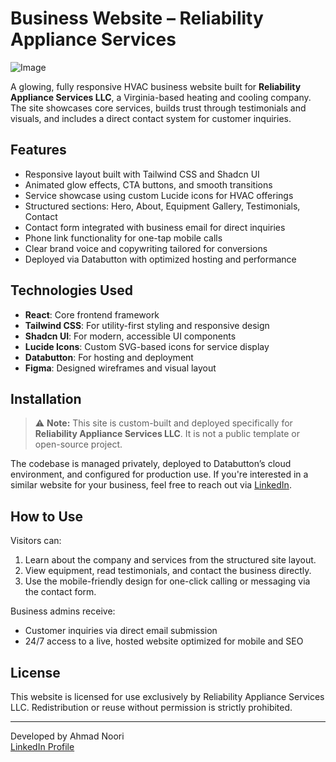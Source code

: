 # Business Website – Reliability Appliance Services

![Image](https://static.databutton.com/public/91296e1e-e415-41b6-bc55-4aac61d9840d/ras.png)

A glowing, fully responsive HVAC business website built for **Reliability Appliance Services LLC**, a Virginia-based heating and cooling company. The site showcases core services, builds trust through testimonials and visuals, and includes a direct contact system for customer inquiries.

## Features

- Responsive layout built with Tailwind CSS and Shadcn UI
- Animated glow effects, CTA buttons, and smooth transitions
- Service showcase using custom Lucide icons for HVAC offerings
- Structured sections: Hero, About, Equipment Gallery, Testimonials, Contact
- Contact form integrated with business email for direct inquiries
- Phone link functionality for one-tap mobile calls
- Clear brand voice and copywriting tailored for conversions
- Deployed via Databutton with optimized hosting and performance

## Technologies Used

- **React**: Core frontend framework
- **Tailwind CSS**: For utility-first styling and responsive design
- **Shadcn UI**: For modern, accessible UI components
- **Lucide Icons**: Custom SVG-based icons for service display
- **Databutton**: For hosting and deployment
- **Figma**: Designed wireframes and visual layout

## Installation

> ⚠️ **Note:** This site is custom-built and deployed specifically for **Reliability Appliance Services LLC**. It is not a public template or open-source project.

The codebase is managed privately, deployed to Databutton’s cloud environment, and configured for production use. If you're interested in a similar website for your business, feel free to reach out via [LinkedIn](https://www.linkedin.com/in/ahmad-noori1103/).

## How to Use

Visitors can:
1. Learn about the company and services from the structured site layout.
2. View equipment, read testimonials, and contact the business directly.
3. Use the mobile-friendly design for one-click calling or messaging via the contact form.

Business admins receive:
- Customer inquiries via direct email submission
- 24/7 access to a live, hosted website optimized for mobile and SEO

## License

This website is licensed for use exclusively by Reliability Appliance Services LLC. Redistribution or reuse without permission is strictly prohibited.

---

Developed by Ahmad Noori  
[LinkedIn Profile](https://www.linkedin.com/in/ahmad-noori1103/)
